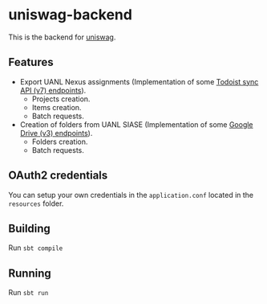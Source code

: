 # uniswag-backend
This is the backend for [uniswag](https://github.com/ramomar/uniswag).

## Features
- Export UANL Nexus assignments (Implementation of some [Todoist sync API (v7) endpoints](https://developer.todoist.com/sync/v7/#overview)).
  - Projects creation.
  - Items creation.
  - Batch requests.
- Creation of folders from UANL SIASE (Implementation of some [Google Drive (v3) endpoints](https://developers.google.com/drive/v3/reference/)).
  - Folders creation.
  - Batch requests.

## OAuth2 credentials
You can setup your own credentials in the `application.conf` located in the `resources` folder.

## Building
Run `sbt compile`

## Running
Run `sbt run`
